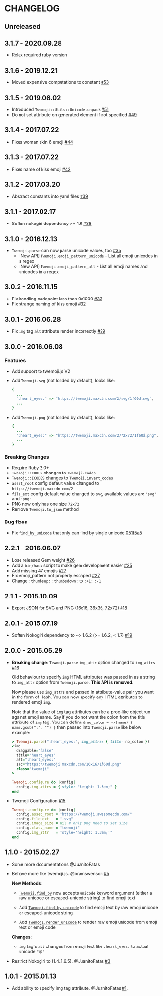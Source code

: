 # CHANGELOG

## Unreleased

## 3.1.7 - 2020.09.28

- Relax required ruby version

## 3.1.6 - 2019.12.21

- Moved expensive computations to constant [#53](https://github.com/jollygoodcode/twemoji/pull/53)

## 3.1.5 - 2019.06.02

- Introduced `Twemoji::Utils::Unicode.unpack` [#51](https://github.com/jollygoodcode/twemoji/pull/51)
- Do not set attribute on generated element if not specified [#49](https://github.com/jollygoodcode/twemoji/pull/49)

## 3.1.4 - 2017.07.22

- Fixes woman skin 6 emoji [#44](https://github.com/jollygoodcode/twemoji/pull/44)

## 3.1.3 - 2017.07.22

- Fixes name of kiss emoji [#42](https://github.com/jollygoodcode/twemoji/pull/42)

## 3.1.2 - 2017.03.20

- Abstract constants into yaml files [#39](https://github.com/jollygoodcode/twemoji/pull/39)

## 3.1.1 - 2017.02.17

- Soften nokogiri dependency >= 1.6 [#38](https://github.com/jollygoodcode/twemoji/pull/38)

## 3.1.0 - 2016.12.13

- `Twemoji.parse` can now parse unicode values, too [#35](https://github.com/jollygoodcode/twemoji/pull/35)
  * [New API] `Twemoji.emoji_pattern_unicode` - List all emoji unicodes in a regex
  * [New API] `Twemoji.emoji_pattern_all` - List all emoji names and unicodes in a regex

## 3.0.2 - 2016.11.15

- Fix handling codepoint less than 0x1000 [#33](https://github.com/jollygoodcode/twemoji/pull/33)
- Fix strange naming of kiss emoji [#32](https://github.com/jollygoodcode/twemoji/pull/32)

## 3.0.1 - 2016.06.28

- Fix `img` tag `alt` attribute render incorrectly [#29](https://github.com/jollygoodcode/twemoji/pull/29)

## 3.0.0 - 2016.06.08

### Features

- Add support to twemoji.js V2
- Add `Twemoji.svg` (not loaded by default), looks like:

  ```ruby
  {
    ...
    ":heart_eyes:" => "https://twemoji.maxcdn.com/2/svg/1f60d.svg",
    ...
  }
  ```

- Add `Twemoji.png` (not loaded by default), looks like:

  ```ruby
  {
    ...
    ":heart_eyes:" => "https://twemoji.maxcdn.com/2/72x72/1f60d.png",
    ...
  }
  ```

### Breaking Changes

- Require Ruby 2.0+
- `Twemoji::CODES` changes to `Twemoji.codes`
- `Twemoji::ICODES` changes to `Twemoji.invert_codes`
- `asset_root` config default value changed to `https://twemoji.maxcdn.com/2`
- `file_ext` config default value changed to `svg`, available values are `"svg"` and `"png"`
- PNG now only has one size `72x72`
- Remove `Twemoji.to_json` method

### Bug fixes

- Fix `find_by_unicode` that only can find by single unicode [051f5a5](https://github.com/jollygoodcode/twemoji/commit/051f5a57c40f24d8d5caa65b462a9bee01545412)

## 2.2.1 - 2016.06.07

- Lose released Gem weight [#26](https://github.com/jollygoodcode/twemoji/pull/26)
- Add a `bin/hack` script to make gem development easier [#25](https://github.com/jollygoodcode/twemoji/pull/25)
- Add missing 47 emojis [#27](https://github.com/jollygoodcode/twemoji/pull/27)
- Fix emoji_pattern not properly escaped [#27](https://github.com/jollygoodcode/twemoji/pull/27)
- Change `:thumbsup:` `:thumbsdown:` to `:+1:` `:-1:`

## 2.1.1 - 2015.10.09

- Export JSON for SVG and PNG (16x16, 36x36, 72x72) [#18](https://github.com/jollygoodcode/twemoji/pull/18)

## 2.0.1 - 2015.07.19

- Soften Nokogiri dependency to ~> 1.6.2 (>= 1.6.2, < 1.7) [#19](https://github.com/jollygoodcode/twemoji/pull/19)

## 2.0.0 - 2015.05.29

- **Breaking change**: `Tewmoji.parse` `img_attr` option changed to `img_attrs` [#16](https://github.com/jollygoodcode/twemoji/pull/16)

  Old behaviour to specify `img` HTML attributes was passed in as a string to
  `img_attr` option from `Twemoji.parse`. **This API is removed**.

  Now please use `img_attrs` and passed in attribute-value pair you want in the
  form of Hash. You can now specify any HTML attributes to rendered emoji `img`.

  Note that the value of `img` tag attributes can be a proc-like object run
  against emoji name. Say if you do not want the colon from the title attribute
  of `img` tag. You can define a `no_colon = ->(name) { name.gsub(":", "") }`
  then passed into `Twemoji.parse` like below example:

  ```ruby
  > Twemoji.parse(":heart_eyes:", img_attrs: { title: no_colon })
  <img
    draggable="false"
    title="heart_eyes"
    alt=":heart_eyes:"
    src="https://twemoji.maxcdn.com/16x16/1f60d.png"
    class="twemoji"
  >
  ```

  ```ruby
  Twemoji.configure do |config|
    config.img_attrs = { style: "height: 1.3em;" }
  end
  ```

- Twemoji Configuration [#15](https://github.com/jollygoodcode/twemoji/pull/15)

  ```ruby
  Twemoji.configure do |config|
    config.asset_root = "https://twemoji.awesomecdn.com/"
    config.file_ext   = ".svg"
    config.image_size = nil # only png need to set size
    config.class_name = "twemoji"
    config.img_attr   = "style='height: 1.3em;'"
  end
  ```

## 1.1.0 - 2015.02.27

- Some more documentations @JuanitoFatas

- Behave more like twemoji.js. @bramswenson [#5](https://github.com/jollygoodcode/twemoji/pull/5)

  **New Methods**:

  * [`Twemoji.find_by`](https://github.com/jollygoodcode/twemoji/blob/fe2810ddbe1f2cfdb496bcdd9e1576ba1e05eb06/lib/twemoji.rb#L9-L35) now accepts `unicode` keyword argument (either a raw unicode or escaped-unicode string) to find emoji text

  * Add [`Twemoji.find_by_unicode`](https://github.com/jollygoodcode/twemoji/blob/fe2810ddbe1f2cfdb496bcdd9e1576ba1e05eb06/lib/twemoji.rb#L61-L71) to find emoji text by raw emoji unicode or escaped-unicode string

  * Add [`Twemoji.render_unicode`](https://github.com/jollygoodcode/twemoji/blob/fe2810ddbe1f2cfdb496bcdd9e1576ba1e05eb06/lib/twemoji.rb#L73-L86) to render raw emoji unicode from emoji text or emoji code

  **Changes**:

  * `img` tag's `alt` changes from emoji text like `:heart_eyes:` to actual unicode `"😍"`

- Restrict Nokogiri to (1.4..1.6.5). @JuanitoFatas [#3](https://github.com/jollygoodcode/twemoji/pull/3)

## 1.0.1 - 2015.01.13

- Add ability to specify img tag attribute. @JuanitoFatas [#1](https://github.com/jollygoodcode/twemoji/pull/1).
